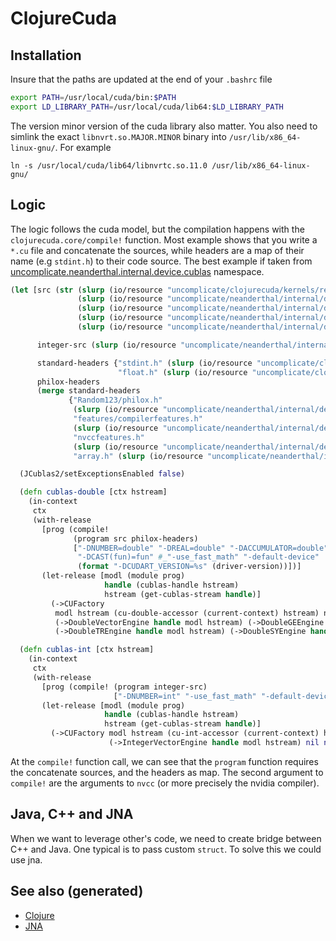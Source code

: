 # ClojureCuda

## Installation

Insure that the paths are updated at the end of your `.bashrc` file

``` bash
export PATH=/usr/local/cuda/bin:$PATH
export LD_LIBRARY_PATH=/usr/local/cuda/lib64:$LD_LIBRARY_PATH
```

The version minor version of the cuda library also matter. You also need
to simlink the exact `libnvrt.so.MAJOR.MINOR` binary into
`/usr/lib/x86_64-linux-gnu/`. For example

``` shell
ln -s /usr/local/cuda/lib64/libnvrtc.so.11.0 /usr/lib/x86_64-linux-gnu/
```

## Logic

The logic follows the cuda model, but the compilation happens with the
`clojurecuda.core/compile!` function. Most example shows that you write
a `*.cu` file and concatenate the sources, while headers are a map of
their name (e.g `stdint.h`) to their code source. The best example if
taken from
[uncomplicate.neanderthal.internal.device.cublas](https://github.com/uncomplicate/neanderthal/blob/master/src/clojure/uncomplicate/neanderthal/internal/device/cublas.clj)
namespace.

``` clojure
(let [src (str (slurp (io/resource "uncomplicate/clojurecuda/kernels/reduction.cu"))
               (slurp (io/resource "uncomplicate/neanderthal/internal/device/cuda/number.cu"))
               (slurp (io/resource "uncomplicate/neanderthal/internal/device/cuda/blas-plus.cu"))
               (slurp (io/resource "uncomplicate/neanderthal/internal/device/cuda/vect-math.cu"))
               (slurp (io/resource "uncomplicate/neanderthal/internal/device/cuda/random.cu")))

      integer-src (slurp (io/resource "uncomplicate/neanderthal/internal/device/cuda/number.cu"))

      standard-headers {"stdint.h" (slurp (io/resource "uncomplicate/clojurecuda/include/jitify/stdint.h"))
                        "float.h" (slurp (io/resource "uncomplicate/clojurecuda/include/jitify/float.h"))}
      philox-headers
      (merge standard-headers
             {"Random123/philox.h"
              (slurp (io/resource "uncomplicate/neanderthal/internal/device/include/Random123/philox.h"))
              "features/compilerfeatures.h"
              (slurp (io/resource "uncomplicate/neanderthal/internal/device/include/Random123/features/compilerfeatures.h"))
              "nvccfeatures.h"
              (slurp (io/resource "uncomplicate/neanderthal/internal/device/include/Random123/features/nvccfeatures.h"))
              "array.h" (slurp (io/resource "uncomplicate/neanderthal/internal/device/include/Random123/array.h"))})]

  (JCublas2/setExceptionsEnabled false)

  (defn cublas-double [ctx hstream]
    (in-context
     ctx
     (with-release
       [prog (compile!
              (program src philox-headers)
              ["-DNUMBER=double" "-DREAL=double" "-DACCUMULATOR=double"
               "-DCAST(fun)=fun" #_"-use_fast_math" "-default-device"
               (format "-DCUDART_VERSION=%s" (driver-version))])]
       (let-release [modl (module prog)
                     handle (cublas-handle hstream)
                     hstream (get-cublas-stream handle)]
         (->CUFactory
          modl hstream (cu-double-accessor (current-context) hstream) native-double
          (->DoubleVectorEngine handle modl hstream) (->DoubleGEEngine handle modl hstream)
          (->DoubleTREngine handle modl hstream) (->DoubleSYEngine handle modl hstream))))))

  (defn cublas-int [ctx hstream]
    (in-context
     ctx
     (with-release
       [prog (compile! (program integer-src)
                       ["-DNUMBER=int" "-use_fast_math" "-default-device"])]
       (let-release [modl (module prog)
                     handle (cublas-handle hstream)
                     hstream (get-cublas-stream handle)]
         (->CUFactory modl hstream (cu-int-accessor (current-context) hstream) native-int
                      (->IntegerVectorEngine handle modl hstream) nil nil nil))))))
```

At the `compile!` function call, we can see that the `program` function
requires the concatenate sources, and the headers as map. The second
argument to `compile!` are the arguments to `nvcc` (or more precisely
the nvidia compiler).

## Java, C++ and JNA

When we want to leverage other's code, we need to create bridge between
C++ and Java. One typical is to pass custom `struct`. To solve this we
could use jna.

## See also (generated)

  - [Clojure](./../decks/clojure.md)
  - [JNA](./20201011155722-jna.md)
